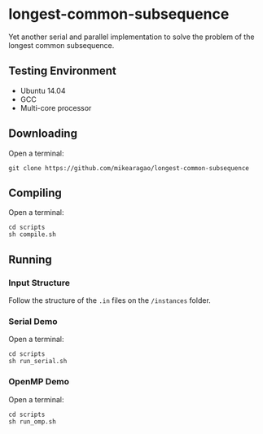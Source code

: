 # longest-common-subsequence

Yet another serial and parallel implementation to solve the problem of the longest common subsequence.

## Testing Environment

* Ubuntu 14.04
* GCC
* Multi-core processor

## Downloading

Open a terminal:

    git clone https://github.com/mikearagao/longest-common-subsequence
    
## Compiling

Open a terminal:

	cd scripts
    sh compile.sh

## Running

### Input Structure

Follow the structure of the `.in` files on the `/instances` folder.

### Serial Demo

Open a terminal:

    cd scripts
    sh run_serial.sh

### OpenMP Demo

Open a terminal:

    cd scripts
    sh run_omp.sh